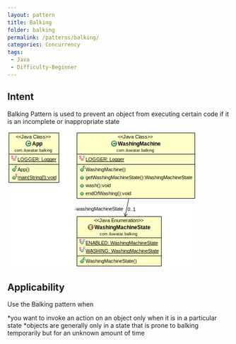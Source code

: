 ```yaml
---
layout: pattern
title: Balking
folder: balking
permalink: /patterns/balking/
categories: Concurrency
tags:
 - Java
 - Difficulty-Beginner
---
```


## Intent
Balking Pattern is used to prevent an object from executing certain code if it is an
incomplete or inappropriate state

![alt text](./etc/balking.png "Balking")

## Applicability
Use the Balking pattern when

*you want to invoke an action on an object only when it is in a particular state
*objects are generally only in a state that is prone to balking temporarily
but for an unknown amount of time